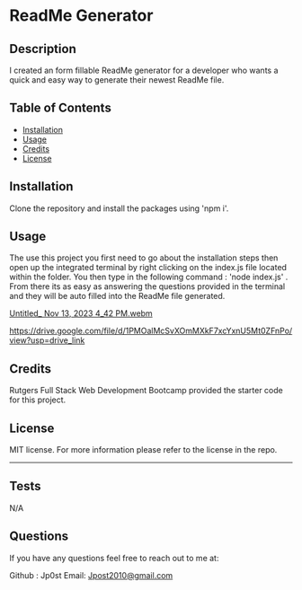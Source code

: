 
# ReadMe Generator

## Description

I created an form fillable ReadMe generator for a developer who wants a quick and easy way to generate their newest ReadMe file.

## Table of Contents


- [Installation](#installation)
- [Usage](#usage)
- [Credits](#credits)
- [License](#license)

## Installation

Clone the repository and install the packages using 'npm i'.

## Usage

The use this project you first need to go about the installation steps then open up the integrated terminal by right clicking on the index.js file located within the folder.  You then type in the following command : 'node index.js' . From there its as easy as answering the questions provided in the terminal and they will be auto filled into the ReadMe file generated.  

[Untitled_ Nov 13, 2023 4_42 PM.webm](https://github.com/Jp0st/README-Generator/assets/108998647/36321030-8b3a-4e3e-a74c-594ab2eb2830)

https://drive.google.com/file/d/1PMOalMcSvXOmMXkF7xcYxnU5Mt0ZFnPo/view?usp=drive_link

## Credits

Rutgers Full Stack Web Development Bootcamp provided the starter code for this project.

## License

MIT license.
For more information please refer to the license in the repo.

---

## Tests

N/A

## Questions

If you have any questions feel free to reach out to me at:

Github : Jp0st
Email: Jpost2010@gmail.com
  
